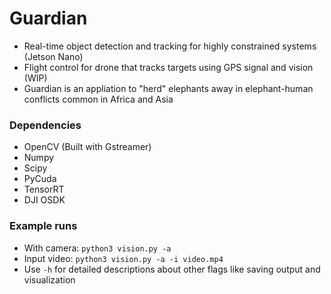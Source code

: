 # Guardian
- Real-time object detection and tracking for highly constrained systems (Jetson Nano)
- Flight control for drone that tracks targets using GPS signal and vision (WIP)
- Guardian is an appliation to "herd" elephants away in elephant-human conflicts common in Africa and Asia

### Dependencies
- OpenCV (Built with Gstreamer)
- Numpy
- Scipy
- PyCuda
- TensorRT
- DJI OSDK

### Example runs
- With camera: `python3 vision.py -a`
- Input video: `python3 vision.py -a -i video.mp4`
- Use `-h` for detailed descriptions about other flags like saving output and visualization
